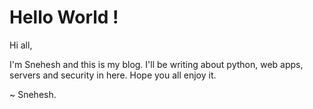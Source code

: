 Hello World !
=============


Hi all, 

I'm Snehesh and this is my blog. I'll be writing about python, web apps, servers and security in here. Hope you all enjoy it. 


~ Snehesh. 
